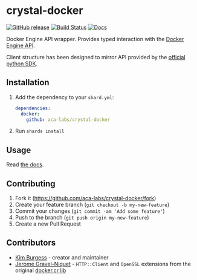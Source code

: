 # crystal-docker

[![GitHub release](https://img.shields.io/github/release/aca-labs/crystal-docker.svg)](https://github.com/aca-labs/crystal-docker/releases)
[![Build Status](https://travis-ci.com/aca-labs/crystal-docker.svg?branch=master)](https://travis-ci.com/aca-labs/crystal-docker)
[![Docs](https://img.shields.io/badge/docs-available-brightgreen.svg)](https://aca-labs.github.io/crystal-docker/)

Docker Engine API wrapper. Provides typed interaction with the [Docker Engine API](https://docs.docker.com/engine/api/latest/).

Client structure has been designed to mirror API provided by the [official python SDK](https://docker-py.readthedocs.io/en/stable/client.html).

## Installation

1. Add the dependency to your `shard.yml`:

   ```yaml
   dependencies:
     docker:
       github: aca-labs/crystal-docker
   ```

2. Run `shards install`

## Usage

Read [the docs](https://aca-labs.github.io/crystal-docker/).

## Contributing

1. Fork it (<https://github.com/aca-labs/crystal-docker/fork>)
2. Create your feature branch (`git checkout -b my-new-feature`)
3. Commit your changes (`git commit -am 'Add some feature'`)
4. Push to the branch (`git push origin my-new-feature`)
5. Create a new Pull Request

## Contributors

- [Kim Burgess](https://github.com/kimburgess) - creator and maintainer
- [Jerome Gravel-Niquet](https://github.com/jeromegn) - `HTTP::Client` and `OpenSSL` extensions from the original [docker.cr lib](https://github.com/jeromegn/docker.cr)
